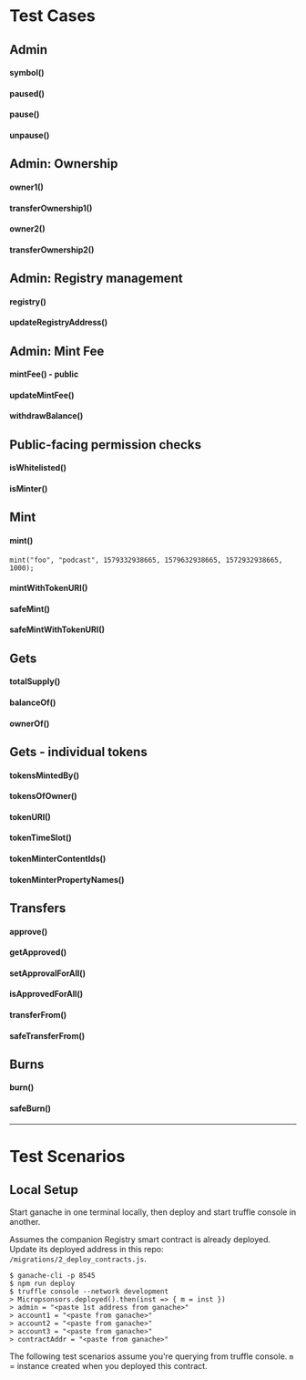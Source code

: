 # Test Cases

## Admin
#### symbol()
#### paused()
#### pause()
#### unpause()

## Admin: Ownership
#### owner1()
#### transferOwnership1()
#### owner2()
#### transferOwnership2()

## Admin: Registry management
#### registry()
#### updateRegistryAddress()

## Admin: Mint Fee
#### mintFee() - public
#### updateMintFee()
#### withdrawBalance()

## Public-facing permission checks
#### isWhitelisted()
#### isMinter()

## Mint
#### mint()
```
mint("foo", "podcast", 1579332938665, 1579632938665, 1572932938665, 1000);
```
#### mintWithTokenURI()
#### safeMint()
#### safeMintWithTokenURI()

## Gets
#### totalSupply()
#### balanceOf()
#### ownerOf()

## Gets - individual tokens
#### tokensMintedBy()
#### tokensOfOwner()
#### tokenURI()
#### tokenTimeSlot()
#### tokenMinterContentIds()
#### tokenMinterPropertyNames()

## Transfers
#### approve()
#### getApproved()
#### setApprovalForAll()
#### isApprovedForAll()
#### transferFrom()
#### safeTransferFrom()

## Burns
#### burn()
#### safeBurn()

---

# Test Scenarios

## Local Setup

Start ganache in one terminal locally, then deploy and start truffle console in another.

Assumes the companion Registry smart contract is already deployed. Update its deployed address in this repo: `/migrations/2_deploy_contracts.js`.

```
$ ganache-cli -p 8545
$ npm run deploy
$ truffle console --network development
> Micropsonsors.deployed().then(inst => { m = inst })
> admin = "<paste 1st address from ganache>"
> account1 = "<paste from ganache>"
> account2 = "<paste from ganache>"
> account3 = "<paste from ganache>"
> contractAddr = "<paste from ganache>"
```
The following test scenarios assume you're querying from truffle console.
`m` = instance created when you deployed this contract.

